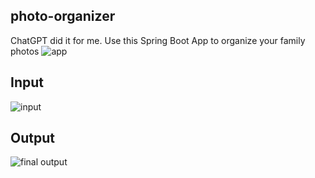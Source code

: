 ## photo-organizer
ChatGPT did it for me.
Use this Spring Boot App to organize your family photos
![app](https://github.com/florentrot/photo-organizer/assets/99581506/e8f88460-dd14-4ca2-a640-c2afae338bc1)

## Input
![input](https://github.com/florentrot/photo-organizer/assets/99581506/66e88eb0-1704-4105-a87b-251f0cf40ecc)

## Output
![final output](https://github.com/florentrot/photo-organizer/assets/99581506/d0bc9de7-1963-4bc7-bd2d-15995f7db060)
